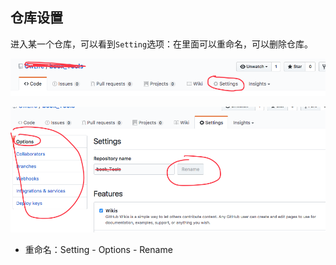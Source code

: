 ## 仓库设置

进入某一个仓库，可以看到`Setting`选项：在里面可以重命名，可以删除仓库。

![](/images/GitHub_setting2.png)

![](/images/GitHub_setting1.png)

* 重命名：Setting - Options - Rename



